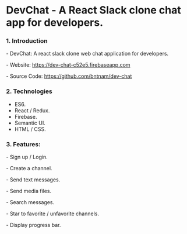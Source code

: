 <h1>DevChat - A React Slack clone chat app for developers.</h1>

<h3>1. Introduction</h3>
<p>- DevChat: A react slack clone web chat application for developers.</p>
<p>- Website: <a href="https://dev-chat-c52e5.firebaseapp.com/" target="_blank">https://dev-chat-c52e5.firebaseapp.com</a></p>
<p>- Source Code: <a href="https://github.com/bntnam/dev-chat" target="_blank">https://github.com/bntnam/dev-chat</a></p>
<h3>2. Technologies</h3>
<ul>
  <li>ES6.</li>
  <li>React / Redux.</li>
  <li>Firebase.</li>
  <li>Semantic UI.</li>
  <li>HTML / CSS.</li>
</ul>
<h3>3. Features:</h3>
<p>- Sign up / Login.</p>
<p>- Create a channel.</p>
<p>- Send text messages.</p>
<p>- Send media files.</p>
<p>- Search messages.</p>
<p>- Star to favorite / unfavorite channels.</p>
<p>- Display progress bar.</p>

